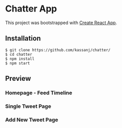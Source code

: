 # Chatter App

This project was bootstrapped with [Create React App](https://github.com/facebookincubator/create-react-app).

## Installation

```
$ git clone https://github.com/kassanj/chatter/
$ cd chatter
$ npm install
$ npm start
```

## Preview

### Homepage - Feed Timeline

### Single Tweet Page

### Add New Tweet Page
